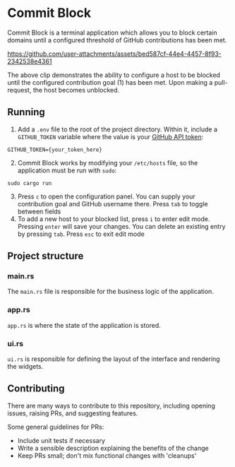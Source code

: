 # Commit Block

Commit Block is a terminal application which allows you to block certain domains until a configured threshold of GitHub contributions has been met.

https://github.com/user-attachments/assets/bed587cf-44e4-4457-8f93-2342538e4361

The above clip demonstrates the ability to configure a host to be blocked until the configured contribution goal (1) has been met. Upon making a pull-request, the host becomes unblocked.

## Running
1. Add a `.env` file to the root of the project directory. Within it, include a `GITHUB_TOKEN` variable where the value is your [GitHub API token](https://github.com/settings/tokens):
```
GITHUB_TOKEN={your_token_here}
```
2. Commit Block works by modifying your `/etc/hosts` file, so the application must be run with `sudo`:
```shell
sudo cargo run
```
3. Press `c` to open the configuration panel. You can supply your contribution goal and GitHub username there. Press `tab` to toggle between fields
4. To add a new host to your blocked list, press `i` to enter edit mode. Pressing `enter` will save your changes. You can delete an existing entry by pressing `tab`. Press `esc` to exit edit mode

## Project structure

### main.rs
The `main.rs` file is responsible for the business logic of the application.

### app.rs
`app.rs` is where the state of the application is stored.

### ui.rs
`ui.rs` is responsible for defining the layout of the interface and rendering the widgets.

## Contributing
There are many ways to contribute to this repository, including opening issues, raising PRs, and suggesting features.

Some general guidelines for PRs:
* Include unit tests if necessary
* Write a sensible description explaining the benefits of the change
* Keep PRs small; don't mix functional changes with 'cleanups'